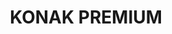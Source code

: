 ---
title: KONAK PREMIUM
slug: /complexes/konak_premium
first: "Мы строим для вас комфортный и уютный комлекс, где есть все для вашего отдыха: море, солнце и красивая горная природа. Konak Seaside Premium комплекс строится на 25.000 m² и состоит из 8 блоков, также будет иметь собственный торговый комплекс с площадью 2500 m². Из главных окон квартир бдует прекрасный панорамный вид на море и на всю Аланию. Вся территория будет оращена декоративными зелеными насаждениями"
second: "<b>На территории комплекса имеется:</b> 3 открытых больших бассейна, бассейн с зоной отдыха и 2 детских бассейна. Имеется бар у бассейна, зона барбекю, также футбольная и баскетбольная площадка и огромный тенисный корт. Под каждым блоком  будет распологаться закрытый автопаркинг.  Под блоками А-В будет распологаться СПА-центр с площадью 3000 m². Под блоком L будет находится СПА-центр с площадью 6000 m²."
third: "<b>Внутри СПА- центра также имеется:</b> закрытый бассейн и ресторан, Османская баня, паровая комната, сауна,солевая пещера, приватные комнаты для массажа,зона отдыха и релакса, фитнес-зал, зона для йоги и пилатеса, бильярд, настольный теннис, площадка для тенниса, кинотеатр, детская площадка, душевые кабины и раздевалки."
fourth: "<b>Технические характеристки:</b> Антибактериальный фасад, шумо и водо изоляция. Просторные и современные лифты. Противопожарная система. Центральная спутниковая система. Охрана и камера слежения."
fifth: "<b>В аппартаментах:</b> стальные двери, домофон с видео системой. Подвесные потолки и точечное скрытое освещение. Моющаяся краска на стенах и полы из гранита первого класса . Фарфор, керамика и разработанные дизайнером кухонная мебелъ и ванные комнаты. Кондиционер в каждой комнате, домашний телефон, алюминевые рольставни с двойным стеклопакетом, который обеспечивает шумоизоляцию во всех комнатах . Мы находимся на <b>первой береговой линии Средиземного моря.</b> "
footerLeft: "<b>До центра Алании</b> - 15 km.<br><b>До Аэропорта Газипаша</b> - 15 km.<br><b>До города Анталии</b> - 150 km<br>"
footerRight: "<b>Комплекс имеет блоки: A, B, C, D, E, F, G:         </b> <br>                                                
•	(126 квартир 1+1 65-70 m²) <br>
•	(84квартир 2+1 90-115 m²) <br>
•	(42 квартир 2+1 Дублекс с садом 135-160 m²)<br>
•	(14 квартир 3+1 Дублекс с садом 180-220 m²) <br>
•	(14 квартир 4+1 Дублекс с адом 250 m²)<br>
•	(42 квартир 3+1 Пентхаус 175- 200 m²)<br>
•	(28 квартир 4+1 Пентхаус 190-225 m²)<br>
<b>В блоке  L  более 100 квартир в порядке : </b><br>
•	(48 квартир 1+1 65-70 m².) <br>
•	(12 квартир 2+1 100-115 m²) <br>
•	(16 квартир 2+1 Дублекс с садом 100-115 m²) <br>
•	(4 квартир   3+1  Дублекс с садом 175-200 m²) <br>
•	(16 квартир3+1  Пентхаус 160-185 кв.м) <br>
•	(4 квартир  4+1  Пентхаус 200-220 m²)  <br>
  
<b>В блоках  H,I,J будут роскошные Виллы. </b><br>
•	H блок вилла  600 m².<br>
•	I блок вилла 450 m².<br>
•	J блок вилла 450 m².    <br> 
"
type: complex
bck: ../images/konak-premium/KONAK PREMIUM (1).jpg
secondImg: ../images/konak-premium/KONAK PREMIUM (2).jpg
thirdImg: ../images/konak-premium/KONAK PREMIUM (3).jpg
leftImg: ../images/konak-premium/KONAK PREMIUM (4).jpg
rightImg: ../images/konak-premium/KONAK PREMIUM (1).jpg
bottomImg: ../images/konak-premium/KONAK PREMIUM (2).jpg
galleryBig: ../images/konak-premium/KONAK PREMIUM (3).jpg
gallery: ['../images/konak-premium/KONAK PREMIUM (4).jpg', '../images/konak-premium/KONAK PREMIUM (2).jpg', '../images/konak-premium/KONAK PREMIUM (3).jpg', '../images/konak-premium/KONAK PREMIUM (1).jpg']
---